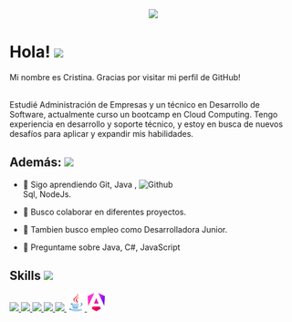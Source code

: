<p align="center">
    <img width="200" src="https://github.com/Kathryn-Jie/Kathryn-Jie/blob/main/kathryn.png](https://github.com/cctis/cctis/blob/main/cRISTINA%20PEREZ%20(2).png">
</p>

<h1> Hola! <img src = "https://raw.githubusercontent.com/MartinHeinz/MartinHeinz/master/wave.gif" width = 30px> </h1>
<p align='center'>
</p>



<div size='20px'> Mi nombre es Cristina.  Gracias por visitar mi perfil de GitHub!
</div>
<br>
<p> Estudié Administración de Empresas y un técnico en Desarrollo de Software, actualmente curso un bootcamp en Cloud Computing. Tengo experiencia en desarrollo y soporte técnico, y estoy en busca de nuevos desafíos para aplicar y expandir mis habilidades.</p>

<h2> Además: <img src = "https://media0.giphy.com/media/KDDpcKigbfFpnejZs6/giphy.gif?cid=ecf05e47oy6f4zjs8g1qoiystc56cu7r9tb8a1fe76e05oty&rid=giphy.gif" width = 100px></h2>

<img width="55%" align="right" alt="Github" src="https://raw.githubusercontent.com/onimur/.github/master/.resources/git-header.svg" />
 
- 🌱 Sigo aprendiendo Git, Java , Sql, NodeJs.
  
- 👯 Busco colaborar en diferentes proyectos.

- 👯 Tambien busco empleo como Desarrolladora Junior. 
  
- 💬 Preguntame sobre  Java, C#, JavaScript
  

<h2> Skills <img src = "https://media2.giphy.com/media/QssGEmpkyEOhBCb7e1/giphy.gif?cid=ecf05e47a0n3gi1bfqntqmob8g9aid1oyj2wr3ds3mg700bl&rid=giphy.gif" width = 32px> </h2>
<a href= https://github.com/Aditya664?tab=repositories&q=&type=&language=reactjs&sort= > <img width ='32px' src ='https://raw.githubusercontent.com/rahulbanerjee26/githubAboutMeGenerator/main/icons/reactjs.svg'> </a>
<a href= https://github.com/Aditya664?tab=repositories&q=&type=&language=javascript&sort= > <img width ='32px' src ='https://raw.githubusercontent.com/rahulbanerjee26/githubAboutMeGenerator/main/icons/javascript.svg'> </a>
<a href= https://github.com/Aditya664?tab=repositories&q=&type=&language=css&sort= > <img width ='32px' src ='https://raw.githubusercontent.com/rahulbanerjee26/githubAboutMeGenerator/main/icons/css.svg'> </a>
<a href= https://github.com/Aditya664?tab=repositories&q=&type=&language=html&sort= > <img width ='32px' src ='https://raw.githubusercontent.com/rahulbanerjee26/githubAboutMeGenerator/main/icons/html.svg'> </a>
<a href= https://github.com/Aditya664?tab=repositories&q=&type=&language=csharp&sort= > <img width ='32px' src ='https://raw.githubusercontent.com/rahulbanerjee26/githubAboutMeGenerator/main/icons/csharp.svg'> </a>
<a href=""> <img width ='32px' src ='https://raw.githubusercontent.com/devicons/devicon/master/icons/java/java-original.svg'> </a>
<a href=""> <img width ='32px' src ='https://raw.githubusercontent.com/devicons/devicon/master/icons/angular/angular-original.svg'></a>



